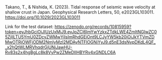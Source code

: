 


Takano, T., & Nishida, K. (2023). Tidal response of seismic wave velocity at shallow crust in Japan. Geophysical Research Letters, 50, e2023GL103011. https://doi.org/10.1029/2023GL103011


Link for the test dataset:
https://zenodo.org/records/10815959?token=eyJhbGciOiJIUzUxMiJ9.eyJpZCI6ImYwYzkxZTdkLWE4ZmItNGIwZC05ZjllLTU5YmU0ZDcyZWMwYiIsImRhdGEiOnt9LCJyYW5kb20iOiJkYTVmZDMwOTRjOWFjODM2NmIyMzI2MDAyNTFlOGNiYyJ9.d5nE3dsNypDKdL4QF__x2hQtWLMRVhqdrGjUNiJawHU-Rv83s2x4hgBgLc8k8VyPw2ZMeDIIHBYRv4xGNDLC6A
